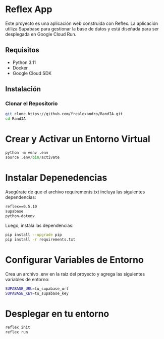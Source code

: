 # Reflex App

Este proyecto es una aplicación web construida con Reflex. La aplicación utiliza Supabase para gestionar la base de datos y está diseñada para ser desplegada en Google Cloud Run.

## Requisitos

- Python 3.11
- Docker
- Google Cloud SDK

## Instalación

### Clonar el Repositorio

```sh
git clone https://github.com/frealexandro/RandIA.git
cd RandIA

```

# Crear y Activar un Entorno Virtual

```py
python -m venv .env
source .env/bin/activate
```

# Instalar Depenedencias

Asegúrate de que el archivo requirements.txt incluya las siguientes dependencias:

```txt
reflex==0.5.10
supabase
python-dotenv
```
Luego, instala las dependencias:

```sh
pip install --upgrade pip
pip install -r requirements.txt
```

# Configurar Variables de Entorno

Crea un archivo .env en la raíz del proyecto y agrega las siguientes variables de entorno:

```sh
SUPABASE_URL=tu_supabase_url
SUPABASE_KEY=tu_supabase_key
```

# Desplegar en tu entorno

```sh
reflex init
reflex run
```


